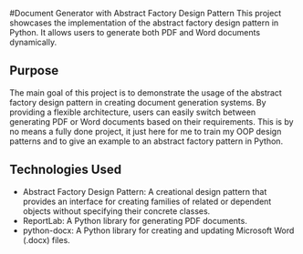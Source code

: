 #Document Generator with Abstract Factory Design Pattern
This project showcases the implementation of the abstract factory design pattern in Python. It allows users to generate both PDF and Word documents dynamically.

## Purpose
The main goal of this project is to demonstrate the usage of the abstract factory design pattern in creating document generation systems. By providing a flexible architecture, users can easily switch between generating PDF or Word documents based on their requirements. 
This is by no means a fully done project, it just here for me to train my OOP design patterns and to give an example to an abstract factory pattern in Python.

## Technologies Used
- Abstract Factory Design Pattern: A creational design pattern that provides an interface for creating families of related or dependent objects without specifying their concrete classes.
- ReportLab: A Python library for generating PDF documents.
- python-docx: A Python library for creating and updating Microsoft Word (.docx) files.
